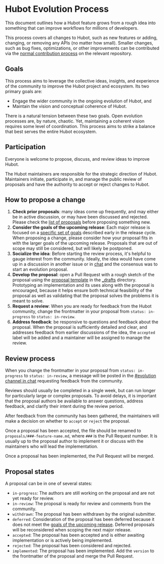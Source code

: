 # Hubot Evolution Process

[all-proposals]: https://github.com/hubotio/evolution/pulls?utf8=%E2%9C%93&q=is%3Apr
[chat]: https://hubot-slackin.herokuapp.com/

This document outlines how a Hubot feature grows from a rough idea into something that can improve workflows for millions of developers.

This process covers all changes to Hubot, such as new features or adding, changing, or removing any APIs (no matter how small). Smaller changes, such as bug fixes, optimizations, or other improvements can be contributed via the [normal contribution process](https://github/github/hubot/blob/master/CONTRIBUTING.md) on the relevant repository.

## Goals

This process aims to leverage the collective ideas, insights, and experience of the community to improve the Hubot project and ecosystem. Its two primary goals are:

* Engage the wider community in the ongoing evolution of Hubot, and
* Maintain the vision and conceptual coherence of Hubot.

There is a natural tension between these two goals. Open evolution processes are, by nature, chaotic. Yet, maintaining a coherent vision requires some level of coordination. This process aims to strike a balance that best serves the entire Hubot ecosystem.

## Participation

Everyone is welcome to propose, discuss, and review ideas to improve Hubot.

The Hubot maintainers are responsible for the strategic direction of Hubot. Maintainers initiate, participate in, and manage the public review of proposals and have the authority to accept or reject changes to Hubot.

## How to propose a change

1. **Check prior proposals**: many ideas come up frequently, and may either be in active discussion, or may have been discussed and rejected. Please check the [list of proposals][all-proposals] before proposing something new.
1. **Consider the goals of the upcoming release**: Each major release is focused on a [specific set of goals](README.md) described early in the release cycle. When proposing a change, please consider how your proposal fits in with the larger goals of the upcoming release. Proposals that are out of scope may still be considered, but will likely be postponed.
1. **Socialize the idea**: Before starting the review process, it's helpful to gauge interest from the community. Ideally, the idea would have come up in a discussion in another issue or in [chat][] and the consensus was to start an evolution proposal.
1. **Develop the proposal**: open a Pull Request with a rough sketch of the proposal using the [proposal template](template.md) in the [_drafts](https://github.com/hubotio/evolution/new/master/_drafts) directory. Prototyping an implementation and its uses along with the proposal is encouraged, because it helps ensure both technical feasibility of the proposal as well as validating that the proposal solves the problems it is meant to solve.
1. **Request a review**: When you are ready for feedback from the Hubot community, change the frontmatter in your proposal from `status: in-progress` to `status: in-review`.
1. **Address feedback**: be responsive to questions and feedback about the proposal. When the proposal is sufficiently detailed and clear, and addresses feedback from earlier discussions of the idea, the `accepted` label will be added and a maintainer will be assigned to manage the review.

## Review process

When you change the frontmatter in your proposal from `status: in-progress` to `status: in-review`, a message will be posted in the [#evolution channel in chat][chat] requesting feedback from the community.

Reviews should usually be completed in a single week, but can run longer for particularly large or complex proposals. To avoid delays, it is important that the proposal authors be available to answer questions, address feedback, and clarify their intent during the review period.

After feedback from the community has been gathered, the maintainers will make a decision on whether to `accept` or `reject` the proposal.

Once a proposal has been accepted, the file should be renamed to `proposals/###-feature-name.md`, where `###` is the Pull Request number. It is usually up to the proposal author to implement it or discuss with the maintainers who will lead the implementation.

Once a proposal has been implemented, the Pull Request will be merged.

## Proposal states

A proposal can be in one of several states:

* `in-progress`: The authors are still working on the proposal and are not yet ready for review.
* `in-review`: The proposal is ready for review and comments from the community.
* `withdrawn`: The proposal has been withdrawn by the original submitter.
* `deferred`: Consideration of the proposal has been deferred because it does not meet the [goals of the upcoming release](README.md). Deferred proposals will be reconsidered when scoping the next major release.
* `accepted`: The proposal has been accepted and is either awaiting implementation or is actively being implemented.
* `rejected`: The proposal has been considered and rejected.
* `implemented`: The proposal has been implemented. Add the `version` to the frontmatter of the proposal and merge the Pull Request.
